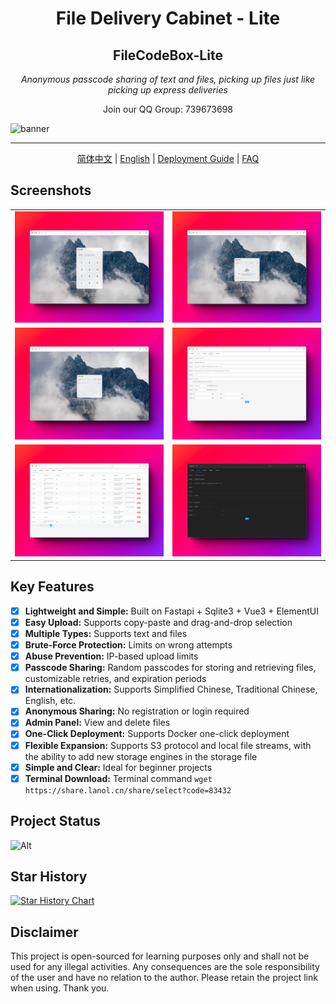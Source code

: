<div align="center">
<h1>File Delivery Cabinet - Lite</h1>
<h2>FileCodeBox-Lite</h2>
<p><em>Anonymous passcode sharing of text and files, picking up files just like picking up express deliveries</em></p>
<p>Join our QQ Group: 739673698</p>
</div>

![banner](https://fastly.jsdelivr.net/gh/vastsa/FileCodeBox@V1.6/static/banners/img_1.png)

---

<div align="center" style=text-align: center;margin: 20px 0;>
    <a href="./readme.md">简体中文</a> | 
    <a href="./readme_en.md">English</a> | 
    <a href="[https://github.com/vastsa/FileCodeBox/wiki/%E9%83%A8%E7%BD%B2%E6%95%99%E7%A8%8B](https://github.com/vastsa/FileCodeBox/wiki/Deployment-Tutorial)">Deployment Guide</a> | 
    <a href="[https://github.com/vastsa/FileCodeBox/wiki/%E9%83%A8%E7%BD%B2%E6%95%99%E7%A8%8B](https://github.com/vastsa/FileCodeBox/wiki/Frequently-asked-questions)">FAQ</a>
</div>

## Screenshots

<table style="width:100%">
<tr style="width: 100%">
<td style="width: 50%"><img src="./.github/images/img.png" alt="Send Files"></td>
<td style="width: 50%"><img src="./.github/images/img_1.png" alt="Send Files"></td>
</tr>
<tr style="width: 100%">
<td style="width: 50%"><img src="./.github/images/img_2.png" alt="Send Files"></td>
<td style="width: 50%"><img src="./.github/images/img_3.png" alt="Send Files"></td>
</tr>
<tr style="width: 100%">
<td style="width: 50%"><img src="./.github/images/img_4.png" alt="Send Files"></td>
<td style="width: 50%"><img src="./.github/images/img_5.png" alt="Send Files"></td>
</tr>
</table>

## Key Features

- [x] **Lightweight and Simple:** Built on Fastapi + Sqlite3 + Vue3 + ElementUI
- [x] **Easy Upload:** Supports copy-paste and drag-and-drop selection
- [x] **Multiple Types:** Supports text and files
- [x] **Brute-Force Protection:** Limits on wrong attempts
- [x] **Abuse Prevention:** IP-based upload limits
- [x] **Passcode Sharing:** Random passcodes for storing and retrieving files, customizable retries, and expiration periods
- [x] **Internationalization:** Supports Simplified Chinese, Traditional Chinese, English, etc.
- [x] **Anonymous Sharing:** No registration or login required
- [x] **Admin Panel:** View and delete files
- [x] **One-Click Deployment:** Supports Docker one-click deployment
- [x] **Flexible Expansion:** Supports S3 protocol and local file streams, with the ability to add new storage engines in the storage file
- [x] **Simple and Clear:** Ideal for beginner projects
- [x] **Terminal Download:** Terminal command `wget https://share.lanol.cn/share/select?code=83432`

## Project Status

![Alt](https://repobeats.axiom.co/api/embed/7a6c92f1d96ee57e6fb67f0df371528397b0c9ac.svg "Repobeats analytics image")

## Star History

[![Star History Chart](https://api.star-history.com/svg?repos=vastsa/FileCodeBox&type=Date)](https://star-history.com/#vastsa/FileCodeBox&Date)

## Disclaimer

This project is open-sourced for learning purposes only and shall not be used for any illegal activities. Any consequences are the sole responsibility of the user and have no relation to the author. Please retain the project link when using. Thank you.

